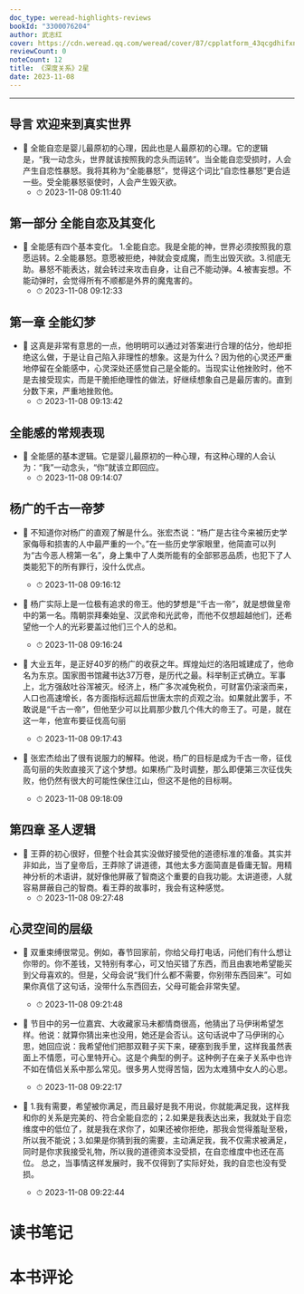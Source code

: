 ```yaml
---
doc_type: weread-highlights-reviews
bookId: "3300076204"
author: 武志红
cover: https://cdn.weread.qq.com/weread/cover/87/cpplatform_43qcgdhifxnzixexv7bekp/t7_cpplatform_43qcgdhifxnzixexv7bekp1698825144.jpg
reviewCount: 0
noteCount: 12
title: 《深度关系》2星
date: 2023-11-08
---
```


---


## 导言 欢迎来到真实世界


- 📌 全能自恋是婴儿最原初的心理，因此也是人最原初的心理。它的逻辑是，“我一动念头，世界就该按照我的念头而运转”。当全能自恋受损时，人会产生自恋性暴怒。我将其称为“全能暴怒”，觉得这个词比“自恋性暴怒”更合适一些。受全能暴怒驱使时，人会产生毁灭欲。 
    - ⏱ 2023-11-08 09:11:40 
## 第一部分 全能自恋及其变化


- 📌 全能感有四个基本变化。 1.全能自恋。我是全能的神，世界必须按照我的意愿运转。2.全能暴怒。意愿被拒绝，神就会变成魔，而生出毁灭欲。3.彻底无助。暴怒不能表达，就会转过来攻击自身，让自己不能动弹。4.被害妄想。不能动弹时，会觉得所有不顺都是外界的魔鬼害的。 
    - ⏱ 2023-11-08 09:12:33 
## 第一章 全能幻梦


- 📌 这真是非常有意思的一点，他明明可以通过对答案进行合理的估分，他却拒绝这么做，于是让自己陷入非理性的想象。这是为什么？因为他的心灵还严重地停留在全能感中，心灵深处还感觉自己是全能的。当现实让他挫败时，他不是去接受现实，而是干脆拒绝理性的做法，好继续想象自己是最厉害的。直到分数下来，严重地挫败他。 
    - ⏱ 2023-11-08 09:13:42 
## 全能感的常规表现


- 📌 全能感的基本逻辑。它是婴儿最原初的一种心理，有这种心理的人会认为：“我”一动念头，“你”就该立即回应。 
    - ⏱ 2023-11-08 09:14:07 
## 杨广的千古一帝梦


- 📌 不知道你对杨广的直观了解是什么。张宏杰说：“杨广是古往今来被历史学家侮辱和损害的人中最严重的一个。”在一些历史学家眼里，他简直可以列为“古今恶人榜第一名”，身上集中了人类所能有的全部邪恶品质，也犯下了人类能犯下的所有罪行，没什么优点。 
    - ⏱ 2023-11-08 09:16:12 

- 📌 杨广实际上是一位极有追求的帝王。他的梦想是“千古一帝”，就是想做皇帝中的第一名。隋朝崇拜秦始皇、汉武帝和光武帝，而他不仅想超越他们，还希望他一个人的光彩要盖过他们三个人的总和。 
    - ⏱ 2023-11-08 09:16:24 

- 📌 大业五年，是正好40岁的杨广的收获之年。辉煌灿烂的洛阳城建成了，他命名为东京。国家图书馆藏书达37万卷，是历代之最。科举制正式确立。军事上，北方强敌吐谷浑被灭。经济上，杨广多次减免税负，可财富仍滚滚而来，人口也高速增长，各方面指标远超后世唐太宗的贞观之治。如果就此罢手，不敢说是“千古一帝”，但他至少可以比肩那少数几个伟大的帝王了。可是，就在这一年，他宣布要征伐高句丽 
    - ⏱ 2023-11-08 09:17:43 

- 📌 张宏杰给出了很有说服力的解释。他说，杨广的目标是成为千古一帝，征伐高句丽的失败直接灭了这个梦想。如果杨广及时调整，那么即便第三次征伐失败，他仍然有很大的可能性保住江山，但这不是他的目标啊。 
    - ⏱ 2023-11-08 09:18:09 
## 第四章 圣人逻辑


- 📌 王莽的初心很好，但整个社会其实没做好接受他的道德标准的准备。其实并非如此，当了皇帝后，王莽除了讲道德，其他太多方面简直是昏庸无智。用精神分析的术语讲，就好像他屏蔽了智商这个重要的自我功能。太讲道德，人就容易屏蔽自己的智商。看王莽的故事时，我会有这种感觉。 
    - ⏱ 2023-11-08 09:27:48 
## 心灵空间的层级


- 📌 双重束缚很常见。例如，春节回家前，你给父母打电话，问他们有什么想让你带的。你不差钱，又特别有孝心，可又怕买错了东西，而且由衷地希望能买到父母喜欢的。但是，父母会说“我们什么都不需要，你别带东西回来”。可如果你真信了这句话，没带什么东西回去，父母可能会非常失望。 
    - ⏱ 2023-11-08 09:21:48 

- 📌 节目中的另一位嘉宾、大收藏家马未都情商很高，他猜出了马伊琍希望怎样。他说：就算你猜出来也没用，她还是会否认。这句话说中了马伊琍的心思，她回应说：我希望他们把那双鞋子买下来，硬塞到我手里，这样我虽然表面上不情愿，可心里特开心。这是个典型的例子。这种例子在亲子关系中也许不如在情侣关系中那么常见。很多男人觉得苦恼，因为太难猜中女人的心思。 
    - ⏱ 2023-11-08 09:22:17 

- 📌 1.我有需要，希望被你满足，而且最好是我不用说，你就能满足我，这样我和你的关系是完美的、符合全能自恋的；2.如果是我表达出来，我就处于自恋维度中的低位了，就是我在求你了，如果还被你拒绝，那我会觉得羞耻至极，所以我不能说；3.如果是你猜到我的需要，主动满足我，我不仅需求被满足，同时是你求我接受礼物，所以我的道德资本没受损，在自恋维度中也还在高位。 总之，当事情这样发展时，我不仅得到了实际好处，我的自恋也没有受损。 
    - ⏱ 2023-11-08 09:22:44 

# 读书笔记


# 本书评论

